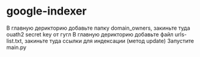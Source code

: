 # google-indexer
В главную дерикторию добавьте папку domain_owners, закиньте туда ouath2 secret key от гугл
В главную дерикторию добавьте файл urls-list.txt, закиньте туда ссылки для индексации (метод update)
Запустите main.py
